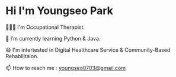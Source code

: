 


# Hi I'm Youngseo Park
👩🏻‍⚕️ I'm Occupational Therapist. 

🌱 I’m currently learning Python & Java.

😄 I'm intertested in Digital Healthcare Service & Community-Based Rehabilitaion.   

📫 How to reach me : youngseo0703@gmail.com

<!--
**ysparrk/ysparrk** is a ✨ _special_ ✨ repository because its `README.md` (this file) appears on your GitHub profile.


<img src="https://capsule-render.vercel.app/api?type=wave&color=auto&height=300&section=header&text=@ysparrk&fontSize=90" />
Here are some ideas to get you started:

I'm occupational therapist.
- 🔭 I’m currently working on ...
- 🌱 I’m currently learning ...
- 👯 I’m looking to collaborate on ...
- 🤔 I’m looking for help with ...
- 💬 Ask me about ...
- 📫 How to reach me: ...
- 😄 Pronouns: ...
- ⚡ Fun fact: ...
-->



